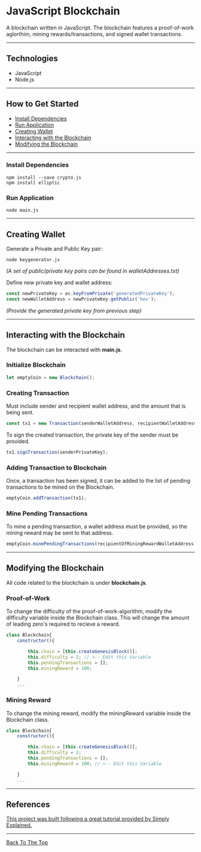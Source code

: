 # JavaScript Blockchain

A blockchain written in JavaScript. The blockchain features a proof-of-work aglorthim, mining rewards/transactions, and signed wallet transactions.


---

## Technologies

- JavaScript
- Node.js

---

## How to Get Started


- [Install Dependencies](#install-dependencies)
- [Run Application](#run-application)
- [Creating Wallet](#creating-wallet)
- [Interacting with the Blockchain](#interacting-with-the-blockchain)
- [Modifying the Blockchain](#modifying-the-blockchain)


---

### Install Dependencies

```
npm install --save crypto.js
npm install elliptic
```
### Run Application

```
node main.js
```
---

## Creating Wallet
Generate a Private and Public Key pair:
```
node keygenerator.js
```
*(A set of public/private key pairs can be found in walletAddresses.txt)*

Define new private key and wallet address:
```javascript
const newPrivateKey = ec.keyFromPrivate('generatedPrivateKey');
const newWalletAddress = newPrivateKey.getPublic('hex');
```
*(Provide the generated private key from previous step)*

---

## Interacting with the Blockchain
The blockchain can be interacted with **main.js**.

### Initialize Blockchain
```javascript
let emptyCoin = new Blockchain();
```
### Creating Transaction
Must include sender and recipient wallet address, and the amount that is being sent.
```javascript
const tx1 = new Transaction(senderWalletAddress, recipientWalletAddress, amountToBeSent);
```
To sign the created transaction, the private key of the sender must be provided.
```javascript
tx1.signTransaction(senderPrivateKey);
```
### Adding Transaction to Blockchain
Once, a transaction has been signed, it can be added to the list of pending transactions to be mined on the Blockchain.
```javascript
emptyCoin.addTransaction(tx1);
```
### Mine Pending Transactions
To mine a pending transaction, a wallet address must be provided, so the mining reward may be sent to that address.
```javascript
emptyCoin.minePendingTransactions(recipientOfMiningRewardWalletAddress);
```
---
## Modifying the Blockchain
All code related to the blockchain is under **blockchain.js**.
### Proof-of-Work
To change the difficulty of the proof-of-work-algorithm, modify the difficulty variable inside the Blockchain class. This will change the amount of leading zero's required to recieve a reward.
```javascript
class Blockchain{
    constructor(){

        this.chain = [this.createGenesisBlock()];
        this.difficulty = 2; // <-- Edit this Variable
        this.pendingTransactions = [];
        this.miningReward = 100;

    }
    ...
```
### Mining Reward
To change the mining reward, modify the miningReward variable inside the Blockchain class.
```javascript
class Blockchain{
    constructor(){

        this.chain = [this.createGenesisBlock()];
        this.difficulty = 2;
        this.pendingTransactions = [];
        this.miningReward = 100; // <-- Edit this Variable

    }
    ...
```

---

## References

[This project was built following a great tutorial provided by Simply Explained.](https://www.youtube.com/playlist?list=PLzvRQMJ9HDiTqZmbtFisdXFxul5k0F-Q4)

---
[Back To The Top](#javascript-blockchain)